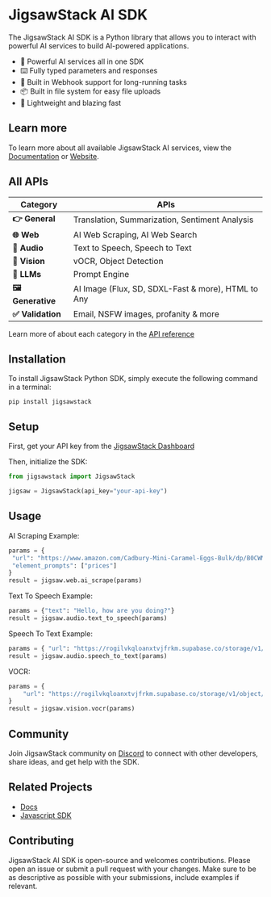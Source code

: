 # JigsawStack AI SDK

The JigsawStack AI SDK is a Python library that allows you to interact with powerful AI services to build AI-powered applications.

- 🧩 Powerful AI services all in one SDK
- ⌨️ Fully typed parameters and responses
- 📡 Built in Webhook support for long-running tasks
- 📦 Built in file system for easy file uploads
- 🍃 Lightweight and blazing fast

## Learn more

To learn more about all available JigsawStack AI services, view the [Documentation](https://jigsawstack.com/docs) or [Website](https://jigsawstack.com).

## All APIs

| Category          | APIs                                               |
| ----------------- | -------------------------------------------------- |
| **👉 General**    | Translation, Summarization, Sentiment Analysis     |
| **🌐 Web**        | AI Web Scraping, AI Web Search                     |
| **🎵 Audio**      | Text to Speech, Speech to Text                     |
| **👀 Vision**     | vOCR, Object Detection                             |
| **🧠 LLMs**       | Prompt Engine                                      |
| **🖼️ Generative** | AI Image (Flux, SD, SDXL-Fast & more), HTML to Any |
| **✅ Validation** | Email, NSFW images, profanity & more               |

Learn more of about each category in the [API reference](https://docs.jigsawstack.com/api-reference)

## Installation

To install JigsawStack Python SDK, simply execute the following command in a terminal:

```
pip install jigsawstack
```

## Setup

First, get your API key from the [JigsawStack Dashboard](https://jigsawstack.com/dashboard)

Then, initialize the SDK:

```py
from jigsawstack import JigsawStack

jigsaw = JigsawStack(api_key="your-api-key")
```

## Usage

AI Scraping Example:

```py
params = {
 "url": "https://www.amazon.com/Cadbury-Mini-Caramel-Eggs-Bulk/dp/B0CWM99G5W",
 "element_prompts": ["prices"]
}
result = jigsaw.web.ai_scrape(params)
```

Text To Speech Example:

```py
params = {"text": "Hello, how are you doing?"}
result = jigsaw.audio.text_to_speech(params)
```

Speech To Text Example:

```py
params = { "url": "https://rogilvkqloanxtvjfrkm.supabase.co/storage/v1/object/public/demo/Video%201737458382653833217.mp4?t=2024-03-22T09%3A50%3A49.894Z"}
result = jigsaw.audio.speech_to_text(params)
```

VOCR:

```py
params = {
    "url": "https://rogilvkqloanxtvjfrkm.supabase.co/storage/v1/object/public/demo/Collabo%201080x842.jpg?t=2024-03-22T09%3A22%3A48.442Z"
}
result = jigsaw.vision.vocr(params)
```

## Community

Join JigsawStack community on [Discord](https://discord.gg/dj8fMBpnqd) to connect with other developers, share ideas, and get help with the SDK.

## Related Projects

- [Docs](https://jigsawstack.com/docs)
- [Javascript SDK](https://github.com/JigsawStack/jigsawstack-js)

## Contributing

JigsawStack AI SDK is open-source and welcomes contributions. Please open an issue or submit a pull request with your changes. Make sure to be as descriptive as possible with your submissions, include examples if relevant.
